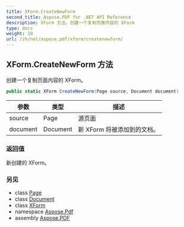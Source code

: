 ```yaml
---
title: XForm.CreateNewForm
second_title: Aspose.PDF for .NET API Reference
description: XForm 方法。创建一个复制页面内容的 XForm
type: docs
weight: 10
url: /zh/net/aspose.pdf/xform/createnewform/
---
```

## XForm.CreateNewForm 方法

创建一个复制页面内容的 XForm。

```csharp
public static XForm CreateNewForm(Page source, Document document)
```

| 参数 | 类型 | 描述 |
| --- | --- | --- |
| source | Page | 源页面 |
| document | Document | 新 XForm 将被添加到的文档。 |

### 返回值

新创建的 XForm。

### 另见

* class [Page](../../page/)
* class [Document](../../document/)
* class [XForm](../)
* namespace [Aspose.Pdf](../../../aspose.pdf/)
* assembly [Aspose.PDF](../../../)